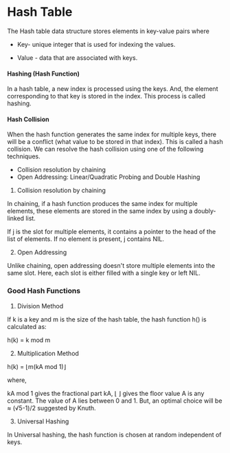 # Hash Table

The Hash table data structure stores elements in key-value pairs where

- Key- unique integer that is used for indexing the values.

- Value - data that are associated with keys.

#### Hashing (Hash Function)

In a hash table, a new index is processed using the keys. And, the element corresponding to that key is stored in the index. This process is called hashing.

#### Hash Collision

When the hash function generates the same index for multiple keys, there will be a conflict (what value to be stored in that index). This is called a hash collision.
We can resolve the hash collision using one of the following techniques.

- Collision resolution by chaining
- Open Addressing: Linear/Quadratic Probing and Double Hashing

1. Collision resolution by chaining

In chaining, if a hash function produces the same index for multiple elements, these elements are stored in the same index by using a doubly-linked list.

If j is the slot for multiple elements, it contains a pointer to the head of the list of elements. If no element is present, j contains NIL.

2. Open Addressing

Unlike chaining, open addressing doesn't store multiple elements into the same slot. Here, each slot is either filled with a single key or left NIL.

### Good Hash Functions

1. Division Method

If k is a key and m is the size of the hash table, the hash function h() is calculated as:

h(k) = k mod m

2. Multiplication Method

h(k) = ⌊m(kA mod 1)⌋

where,

kA mod 1 gives the fractional part kA,
⌊ ⌋ gives the floor value
A is any constant. The value of A lies between 0 and 1. But, an optimal choice will be ≈ (√5-1)/2 suggested by Knuth.

3. Universal Hashing

In Universal hashing, the hash function is chosen at random independent of keys.
